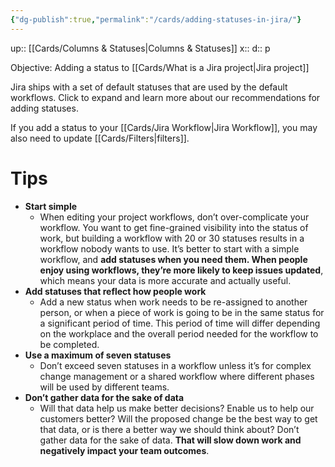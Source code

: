 ```yaml
---
{"dg-publish":true,"permalink":"/cards/adding-statuses-in-jira/"}
---
```


up:: [[Cards/Columns & Statuses\|Columns & Statuses]] 
x:: 
d:: p

Objective: Adding a status to [[Cards/What is a Jira project\|Jira project]]

Jira ships with a set of default statuses that are used by the default workflows. Click to expand and learn more about our recommendations for adding statuses.

If you add a status to your [[Cards/Jira Workflow\|Jira Workflow]], you may also need to update [[Cards/Filters\|filters]].

# Tips

- **Start simple**
	- When editing your project workflows, don’t over-complicate your workflow. You want to get fine-grained visibility into the status of work, but building a workflow with 20 or 30 statuses results in a workflow nobody wants to use. It’s better to start with a simple workflow, and **add statuses when you need them. When people enjoy using workflows, they’re more likely to keep issues updated**, which means your data is more accurate and actually useful.
- **Add statuses that reflect how people work**
	- Add a new status when work needs to be re-assigned to another person, or when a piece of work is going to be in the same status for a significant period of time. This period of time will differ depending on the workplace and the overall period needed for the workflow to be completed.
- **Use a maximum of seven statuses**
	- Don’t exceed seven statuses in a workflow unless it’s for complex change management or a shared workflow where different phases will be used by different teams.
- **Don’t gather data for the sake of data**
	- Will that data help us make better decisions? Enable us to help our customers better? Will the proposed change be the best way to get that data, or is there a better way we should think about? Don’t gather data for the sake of data. **That will slow down work and negatively impact your team outcomes**.


